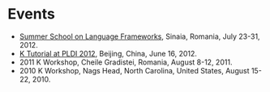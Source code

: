 # Events

- [Summer School on Language Frameworks](https://fmse.info.uaic.ro/events/SSLF12), Sinaia, Romania, July 23-31, 2012.
- [K Tutorial at PLDI 2012](./events/k-a-rewriting-based-language-definitional-framework.md), Beijing, China, June 16, 2012.
- 2011 K Workshop, Cheile Gradistei, Romania, August 8-12, 2011.
- 2010 K Workshop, Nags Head, North Carolina, United States, August 15-22, 2010.
